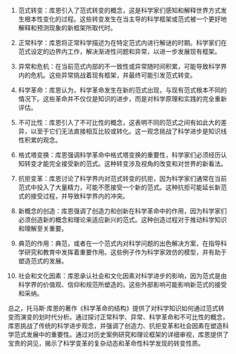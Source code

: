 1. 范式转变：库恩引入了范式转变的概念，这是科学家们感知和解释世界方式发生根本性变化的过程。这些转变发生在当主导的科学框架或范式被一个更好地解释和预测现象的新框架所取代时。

2. 正常科学：库恩将正常科学描述为在特定范式内进行解谜的时期。科学家们在范式设定的边界内工作，解决渐进性问题和异常，以进一步发展现有框架。

3. 异常和危机：在当前范式内部的不一致性或异常随时间积累，可能导致科学界内的危机。这些异常挑战着现有框架，并最终可能引发范式转变。

4. 科学革命：库恩认为，科学革命发生在新的范式出现，与现有范式根本不同的情况下。这些革命并不仅仅是知识的进步，而是对科学原理和实践的完全重新评估。

5. 不可比性：库恩引入了不可比性的概念，这表明不同的范式之间有如此大的差异，以至于它们无法直接相互比较或转化。这一观念挑战了科学进步是知识线性积累的观念。

6. 格式塔变换：库恩强调科学革命中格式塔变换的重要性，科学家们必须经历认知转变才能完全接受新的范式。这种转变涉及视角的改变和对世界的新看法。

7. 抗拒变革：库恩讨论了科学界内对范式转变的抗拒，因为科学家们通常在当前范式中投入了大量精力，可能不愿接受一个新的范式。这种抗拒可能延长新范式的接受过程，并导致科学界内的冲突。

8. 新概念的创造：库恩强调了创造力和创新在科学革命中的作用，因为科学家们必须创造新的概念和理论来适应新兴的范式。这种创造过程对于推动科学知识和理解至关重要。

9. 典范的作用：典范，或者在一个范式内对科学问题的出色解决方案，在指导科学研究和教育中发挥着重要作用。这些例子作为科学家效仿的模型，并有助于塑造范式的发展。

10. 社会和文化因素：库恩承认社会和文化因素对科学进步的影响，因为范式是由科学界的价值观、信仰和规范所塑造的。这些外部影响可能影响新范式的接受和采纳。

总之，托马斯·库恩的著作《科学革命的结构》提供了对科学知识如何通过范式转变而演变的划时代分析。通过探讨正常科学、异常、科学革命和不可比性的概念，库恩挑战了传统的科学进步观念，并强调了创造力、抗拒变革和社会因素在塑造科学范式发展中的重要性。通过对历史案例研究和理论框架的详细审视，库恩提供了宝贵的洞见，揭示了科学变革的复杂动态和革命性科学发现的转变性质。